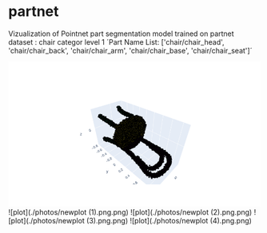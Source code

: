 # partnet
Vizualization of Pointnet part segmentation 
model trained on partnet dataset : chair categor level 1 
´Part Name List:  ['chair/chair_head', 'chair/chair_back', 'chair/chair_arm', 'chair/chair_base', 'chair/chair_seat']´


![plot](./photos/newplot.png)
![plot](./photos/newplot (1).png.png)
![plot](./photos/newplot (2).png.png)
![plot](./photos/newplot (3).png.png)
![plot](./photos/newplot (4).png.png)

